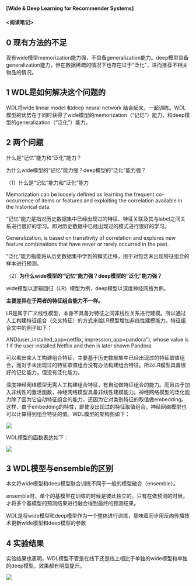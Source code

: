 #### [Wide & Deep Learning for Recommender Systems]

#### <阅读笔记>  

## 0 现有方法的不足

现有wide模型memorization能力强，不具备generalization能力。deep模型具备generalization能力，但在数据稀疏的情况下也存在过于“泛化”，进而推荐不相关物品的情况。

## 1 WDL是如何解决这个问题的

WDL将wide linear model 和deep neural network 结合起来，一起训练。WDL模型的优势在于同时获得了wide模型的memorization（“记忆”）能力，和deep模型的generalization（“泛化”）能力。

## 2 两个问题

什么是“记忆”能力和“泛化”能力？

为什么wide模型的“记忆”能力强？deep模型的“泛化”能力强？

（1）什么是“记忆”能力和“泛化”能力

Memorization can be loosely defined as learning the frequent co-occurrence of items or features and exploiting the correlation available in the historical data.

“记忆”能力是指对历史数据集中已经出现过的特征、特征关联及其与label之间关系进行很好的学习。即对历史数据中已经出现过的模式进行很好的学习。

Generalization, is based on transitivity of correlation and explores new feature combinations that have never or rarely occurred in the past.

“泛化”能力指能将从历史数据集中学到的模式迁移，用于对包含未出现特征组合的样本进行预测。

（2）**为什么wide模型的“记忆”能力强？deep模型的“泛化”能力强？**

wide模型以逻辑回归（LR）模型为例，deep模型以深度神经网络为例。

**主要差异在于两者的特征组合能力不一样。**

LR是属于广义线性模型，本身不具备对特征之间非线性关系进行建模。所以通过人工构建特征组合（交叉特征）的方式来给LR模型增加非线性建模能力。特征组合文中的例子如下：

AND(user_installed_app=netflix, impression_app=pandora"), whose value is 1 if the user installed Netflix and then is later shown Pandora.

可以看出来人工构建组合特征，主要基于历史数据集中已经出现过的特征取值组合，而对于未出现过的特征取值组合没有办法构建组合特征。所以LR模型具备很好的记忆能力，但没有泛化能力。

深度神经网络模型无需人工构建组合特征，有自动做特征组合的能力。而且由于加入非线性的激活函数，神经网络模型具备非线性建模能力。神经网络模型的泛化能力除了因为它自动特征组合的能力，还因为它对类别特征的取值做embedding。这样，由于embedding的特性，即使没出现过的特征取值组合，神经网络模型也可以计算得到组合特征的值。WDL模型的架构图如下：

![](https://raw.githubusercontent.com/dantezhao/paper-notes/master/0003/bigablecat_Wide_and_Deep_model_structure.png)


WDL模型的函数表达如下：

![](https://raw.githubusercontent.com/dantezhao/paper-notes/master/0003/bigablecat_wide_deep_model.gif)


## 3 WDL模型与ensemble的区别

本文将wide模型和deep模型联合训练不同于一般的模型融合（ensemble）。

ensemble时，单个的基模型在训练的时候是彼此独立的。只有在做预测的时候，才将多个基模型的预测结果进行融合得到最终的预测结果。

WDL是将wide模型和deep模型作为一个整体进行训练，意味着同步用反向传播技术更新wide模型和deep模型的参数

## 4 实验结果

实验结果也表明，WDL模型不管是在线下还是线上相比于单独的wide模型和单独的deep模型，效果都有明显提升。

![](https://raw.githubusercontent.com/dantezhao/paper-notes/master/0003/Table_1.gif)